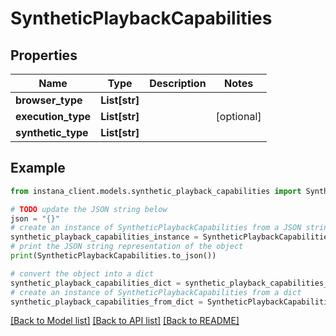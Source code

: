 # SyntheticPlaybackCapabilities


## Properties

Name | Type | Description | Notes
------------ | ------------- | ------------- | -------------
**browser_type** | **List[str]** |  | 
**execution_type** | **List[str]** |  | [optional] 
**synthetic_type** | **List[str]** |  | 

## Example

```python
from instana_client.models.synthetic_playback_capabilities import SyntheticPlaybackCapabilities

# TODO update the JSON string below
json = "{}"
# create an instance of SyntheticPlaybackCapabilities from a JSON string
synthetic_playback_capabilities_instance = SyntheticPlaybackCapabilities.from_json(json)
# print the JSON string representation of the object
print(SyntheticPlaybackCapabilities.to_json())

# convert the object into a dict
synthetic_playback_capabilities_dict = synthetic_playback_capabilities_instance.to_dict()
# create an instance of SyntheticPlaybackCapabilities from a dict
synthetic_playback_capabilities_from_dict = SyntheticPlaybackCapabilities.from_dict(synthetic_playback_capabilities_dict)
```
[[Back to Model list]](../README.md#documentation-for-models) [[Back to API list]](../README.md#documentation-for-api-endpoints) [[Back to README]](../README.md)


